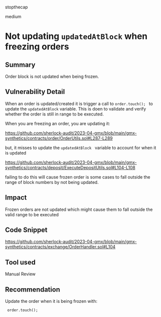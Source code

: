 stopthecap

medium

# Not updating `updatedAtBlock`  when freezing orders

## Summary
Order block is not updated when being frozen.

## Vulnerability Detail
When an order is updated/created it is trigger a call to `order.touch(); ` to update the `updatedAtBlock` variable. This is doen to validate and verify whether the order is still in range to be executed. 

When you are freezing an order, you are updating it:

https://github.com/sherlock-audit/2023-04-gmx/blob/main/gmx-synthetics/contracts/order/OrderUtils.sol#L287-L289

but, it misses to update the `updatedAtBlock ` variable to account for when it is updated

https://github.com/sherlock-audit/2023-04-gmx/blob/main/gmx-synthetics/contracts/deposit/ExecuteDepositUtils.sol#L104-L108

failing to do this will cause frozen order is some cases to fall outside the range of block numbers by not being updated.

## Impact

Frozen orders are not updated which might cause them to fall outside the valid range to be executed

## Code Snippet
https://github.com/sherlock-audit/2023-04-gmx/blob/main/gmx-synthetics/contracts/exchange/OrderHandler.sol#L104

## Tool used

Manual Review

## Recommendation
Update the order when it is being frozen with:

` order.touch();`
